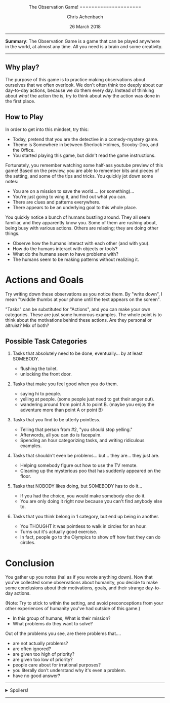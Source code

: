 <center>
The Observation Game!
=====================

Chris Achenbach

26 March 2018

</center>

------------------------------------------------------------------------

<abstract> **Summary**: The Observation Game is a game that can be played anywhere in the world, at almost any time. All you need is a brain and some creativity.

</abstract>

------------------------------------------------------------------------

Why play?
---------

The purpose of this game is to practice making observations about ourselves that we often overlook. We don't often think too deeply about our day-to-day actions, because we do them every day. Instead of thinking about *what* the action the is, try to think about *why* the action was done in the first place.

How to Play
-----------

In order to get into this mindset, try this:

-   Today, pretend that you are the detective in a comedy-mystery game.
-   Theme is Somewhere in between Sherlock Holmes, Scooby-Doo, and the Office.
-   You started playing this game, but didn't read the game instructions.

Fortunately, you remember watching some half-ass youtube preview of this game! Based on the preview, you are able to remember bits and pieces of the setting, and some of the tips and tricks. You quickly jot down some notes:

-   You are on a mission to save the world.... (or something)...
-   You're just going to wing it, and find out what you can.
-   There are clues and patterns everywhere.
-   There appears to be an underlying goal to this whole place.

You quickly notice a bunch of humans bustling around. They all seem familiar, and they apparently know you. Some of them are rushing about, being busy with various actions. Others are relaxing; they are doing other things.

-   Observe how the humans interact with each other (and with you).
-   How do the humans interact with objects or tools?
-   What do the humans seem to have problems with?
-   The humans seem to be making patterns without realizing it.

Actions and Goals
=================

Try writing down these observations as you notice them. By "write down", I mean "twiddle thumbs at your phone until the text appears on the screen".

"Tasks" can be substituted for "Actions", and you can make your own categories. These are just some humorous examples. The whole point is to think about the motivations behind these actions. Are they personal or altruist? Mix of both?

Possible Task Categories
------------------------

1.  Tasks that absolutely need to be done, eventually... by at least SOMEBODY.

    -   flushing the toilet.
    -   unlocking the front door.

2.  Tasks that make you feel good when you do them.

    -   saying hi to people.
    -   yelling at people. (some people just need to get their anger out).
    -   wandering around from point A to point B. (maybe you enjoy the adventure more than point A or point B)

3.  Tasks that you find to be utterly pointless.

    -   Telling that person from \#2, "you should stop yelling."
    -   Afterwords, all you can do is facepalm.
    -   Spending an hour categorizing tasks, and writing ridiculous examples.

4.  Tasks that shouldn't even be problems... but... they are... they just are.

    -   Helping somebody figure out how to use the TV remote.
    -   Cleaning up the mysterious poo that has suddenly appeared on the floor.

5.  Tasks that NOBODY likes doing, but SOMEBODY has to do it...

    -   If you had the choice, you would make somebody else do it.
    -   You are only doing it right now because you can't find anybody else to.

6.  Tasks that you think belong in 1 category, but end up being in another.

    -   You THOUGHT it was pointless to walk in circles for an hour.
    -   Turns out it's actually good exercise.
    -   In fact, people go to the Olympics to show off how fast they can do circles.

Conclusion
==========

You gather up you notes (ha! as if you wrote anything down). Now that you've collected some observations about humanity, you decide to make some conclusions about their motivations, goals, and their strange day-to-day actions.

(Note: Try to stick to within the setting, and avoid preconceptions from your other experiences of humanity you've had outside of this game.)

-   In this group of humans, What is their mission?
-   What problems do they want to solve?

Out of the problems you see, are there problems that....

-   are not actually problems?
-   are often ignored?
-   are given too high of priority?
-   are given too low of priority?
-   people care about for irrational purposes?
-   you literally don't understand why it's even a problem.
-   have no good answer?

------------------------------------------------------------------------

<details> <summary>Spoilers!</summary>

The secret mission is to "identify and define problems". Solving a problem is easier than organizing a problem in such a way that it becomes a solvable.

</details>

------------------------------------------------------------------------
